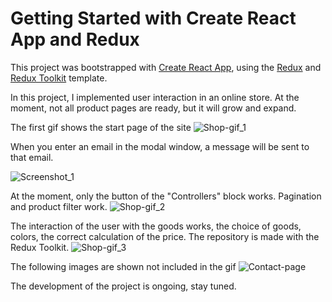 # Getting Started with Create React App and Redux

This project was bootstrapped with [Create React App](https://github.com/facebook/create-react-app), using the [Redux](https://redux.js.org/) and [Redux Toolkit](https://redux-toolkit.js.org/) template.

In this project, I implemented user interaction in an online store. At the moment, not all product pages are ready, but it will grow and expand.

The first gif shows the start page of the site
![Shop-gif_1](https://user-images.githubusercontent.com/58001922/182638038-97582e18-bff1-4514-8468-31276c24a17e.gif)

When you enter an email in the modal window, a message will be sent to that email.

![Screenshot_1](https://user-images.githubusercontent.com/58001922/182638108-a94981d8-6189-4205-946d-4a34bfb7b44f.png)

At the moment, only the button of the "Controllers" block works.
Pagination and product filter work.
![Shop-gif_2](https://user-images.githubusercontent.com/58001922/182638247-911e3d91-6d51-493d-ad24-5f2d57cc22c5.gif)

The interaction of the user with the goods works, the choice of goods, colors, the correct calculation of the price. The repository is made with the Redux Toolkit.
![Shop-gif_3](https://user-images.githubusercontent.com/58001922/182638255-eb766e8e-b3d0-408c-be42-b63a14545e09.gif)

The following images are shown not included in the gif
![Contact-page](https://user-images.githubusercontent.com/58001922/182639486-5d55f994-f396-41c3-b3a4-8d27ba534017.png)

The development of the project is ongoing, stay tuned.
